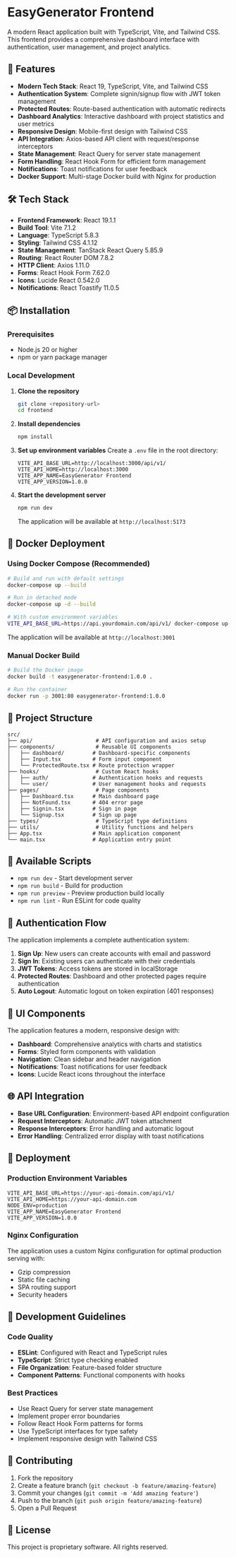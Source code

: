 # EasyGenerator Frontend

A modern React application built with TypeScript, Vite, and Tailwind CSS. This frontend provides a comprehensive dashboard interface with authentication, user management, and project analytics.

## 🚀 Features

- **Modern Tech Stack**: React 19, TypeScript, Vite, and Tailwind CSS
- **Authentication System**: Complete signin/signup flow with JWT token management
- **Protected Routes**: Route-based authentication with automatic redirects
- **Dashboard Analytics**: Interactive dashboard with project statistics and user metrics
- **Responsive Design**: Mobile-first design with Tailwind CSS
- **API Integration**: Axios-based API client with request/response interceptors
- **State Management**: React Query for server state management
- **Form Handling**: React Hook Form for efficient form management
- **Notifications**: Toast notifications for user feedback
- **Docker Support**: Multi-stage Docker build with Nginx for production

## 🛠️ Tech Stack

- **Frontend Framework**: React 19.1.1
- **Build Tool**: Vite 7.1.2
- **Language**: TypeScript 5.8.3
- **Styling**: Tailwind CSS 4.1.12
- **State Management**: TanStack React Query 5.85.9
- **Routing**: React Router DOM 7.8.2
- **HTTP Client**: Axios 1.11.0
- **Forms**: React Hook Form 7.62.0
- **Icons**: Lucide React 0.542.0
- **Notifications**: React Toastify 11.0.5

## 📦 Installation

### Prerequisites

- Node.js 20 or higher
- npm or yarn package manager

### Local Development

1. **Clone the repository**
   ```bash
   git clone <repository-url>
   cd frontend
   ```

2. **Install dependencies**
   ```bash
   npm install
   ```

3. **Set up environment variables**
   Create a `.env` file in the root directory:
   ```env
   VITE_API_BASE_URL=http://localhost:3000/api/v1/
   VITE_API_HOME=http://localhost:3000
   VITE_APP_NAME=EasyGenerator Frontend
   VITE_APP_VERSION=1.0.0
   ```

4. **Start the development server**
   ```bash
   npm run dev
   ```

   The application will be available at `http://localhost:5173`

## 🐳 Docker Deployment

### Using Docker Compose (Recommended)

```bash
# Build and run with default settings
docker-compose up --build

# Run in detached mode
docker-compose up -d --build

# With custom environment variables
VITE_API_BASE_URL=https://api.yourdomain.com/api/v1/ docker-compose up --build
```

The application will be available at `http://localhost:3001`

### Manual Docker Build

```bash
# Build the Docker image
docker build -t easygenerator-frontend:1.0.0 .

# Run the container
docker run -p 3001:80 easygenerator-frontend:1.0.0
```

## 📁 Project Structure

```
src/
├── api/                    # API configuration and axios setup
├── components/             # Reusable UI components
│   ├── dashboard/         # Dashboard-specific components
│   ├── Input.tsx          # Form input component
│   └── ProtectedRoute.tsx # Route protection wrapper
├── hooks/                  # Custom React hooks
│   ├── auth/              # Authentication hooks and requests
│   └── user/              # User management hooks and requests
├── pages/                  # Page components
│   ├── Dashboard.tsx      # Main dashboard page
│   ├── NotFound.tsx       # 404 error page
│   ├── Signin.tsx         # Sign in page
│   └── Signup.tsx         # Sign up page
├── types/                  # TypeScript type definitions
├── utils/                  # Utility functions and helpers
├── App.tsx                # Main application component
└── main.tsx               # Application entry point
```

## 🔧 Available Scripts

- `npm run dev` - Start development server
- `npm run build` - Build for production
- `npm run preview` - Preview production build locally
- `npm run lint` - Run ESLint for code quality

## 🔐 Authentication Flow

The application implements a complete authentication system:

1. **Sign Up**: New users can create accounts with email and password
2. **Sign In**: Existing users can authenticate with their credentials
3. **JWT Tokens**: Access tokens are stored in localStorage
4. **Protected Routes**: Dashboard and other protected pages require authentication
5. **Auto Logout**: Automatic logout on token expiration (401 responses)

## 🎨 UI Components

The application features a modern, responsive design with:

- **Dashboard**: Comprehensive analytics with charts and statistics
- **Forms**: Styled form components with validation
- **Navigation**: Clean sidebar and header navigation
- **Notifications**: Toast notifications for user feedback
- **Icons**: Lucide React icons throughout the interface

## 🌐 API Integration

- **Base URL Configuration**: Environment-based API endpoint configuration
- **Request Interceptors**: Automatic JWT token attachment
- **Response Interceptors**: Error handling and automatic logout
- **Error Handling**: Centralized error display with toast notifications

## 🚀 Deployment

### Production Environment Variables

```env
VITE_API_BASE_URL=https://your-api-domain.com/api/v1/
VITE_API_HOME=https://your-api-domain.com
NODE_ENV=production
VITE_APP_NAME=EasyGenerator Frontend
VITE_APP_VERSION=1.0.0
```

### Nginx Configuration

The application uses a custom Nginx configuration for optimal production serving with:
- Gzip compression
- Static file caching
- SPA routing support
- Security headers

## 📝 Development Guidelines

### Code Quality

- **ESLint**: Configured with React and TypeScript rules
- **TypeScript**: Strict type checking enabled
- **File Organization**: Feature-based folder structure
- **Component Patterns**: Functional components with hooks

### Best Practices

- Use React Query for server state management
- Implement proper error boundaries
- Follow React Hook Form patterns for forms
- Use TypeScript interfaces for type safety
- Implement responsive design with Tailwind CSS

## 🤝 Contributing

1. Fork the repository
2. Create a feature branch (`git checkout -b feature/amazing-feature`)
3. Commit your changes (`git commit -m 'Add amazing feature'`)
4. Push to the branch (`git push origin feature/amazing-feature`)
5. Open a Pull Request

## 📄 License

This project is proprietary software. All rights reserved.

